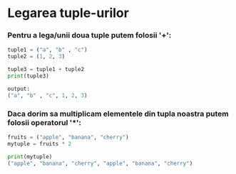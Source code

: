 # Legarea tuple-urilor

### Pentru a lega/unii doua tuple putem folosii '+':

```python
tuple1 = ("a", "b" , "c")
tuple2 = (1, 2, 3)

tuple3 = tuple1 + tuple2
print(tuple3)

output:
("a", "b" , "c", 1, 2, 3)
```

### Daca dorim sa multiplicam elementele din tupla noastra putem folosii operatorul '*':

```python
fruits = ("apple", "banana", "cherry")
mytuple = fruits * 2

print(mytuple)
("apple", "banana", "cherry", "apple", "banana", "cherry")
```